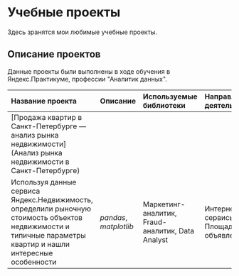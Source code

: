 # Учебные проекты

Здесь зранятся мои любимые учебные проекты.

## Описание проектов

Данные проекты были выполнены в ходе обучения в Яндекс.Практикуме, профессии "Аналитик данных".

| Название проекта | Описание | Используемые библиотеки | Направление деятельности | Сферы деятельности | 
| :---------------------- | :---------------------- | :---------------------- | :---------------------- | :---------------------- |
| [Продажа квартир в Санкт-Петербурге — анализ рынка недвижимости](Анализ рынка недвижимости в Санкт-Петербурге) | 
Используя данные сервиса Яндекс.Недвижимость, определили рыночную стоимость объектов недвижимости и типичные параметры квартир и нашли интересные особенности| *pandas*, *matplotlib* | Маркетинг-аналитик, Fraud-аналитик, Data Analyst | Интернет-сервисы, Площадки объявлений |